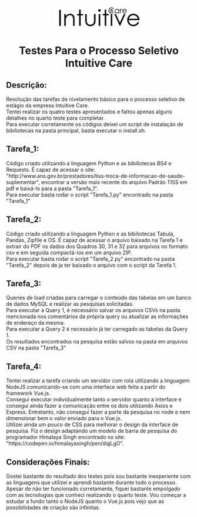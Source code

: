 <div align="center">
  <img src="Intuitive_Care.png" alt="Intuitive_Care_Logo"/>
  <h1> Testes Para o Processo Seletivo Intuitive Care</h1>
</div>

<h2>Descrição:</h2>
<p>
  Resolução das tarefas de nivelamento básico para o processo seletivo de estágio da empresa Intuitive Care. <br>
  Tentei realizar os quatro testes apresentados e faltou apenas alguns detalhes no quarto teste para completar. <br>
  Para executar corretamente os códigos deixei um script de instalação de bibiliotecas na pasta principal, basta executar o install.sh.
</p>

<h2>Tarefa_1:</h2>
<p>
  Código criado utilizando a linguagem Python e as bibiliotecas BS4 e Requests. É capaz de acessar o site: 
  "http://www.ans.gov.br/prestadores/tiss-troca-de-informacao-de-saude-suplementar", encontrar a versão mais recente do arquivo Padrão TISS em pdf e baixá-lo para a pasta           "Tarefa_1". <br>
  Para executar basta rodar o script "Tarefa_1.py" encontrado na pasta "Tarefa_1"
</p>

<h2>Tarefa_2:</h2>
<p>
  Código criado utilizando a linguagem Python e as bibiliotecas Tabula, Pandas, Zipfile e OS. É capaz de acessar o arquivo baixado na Tarefa 1 e extrair do PDF os dados dos         Quadros 30, 31 e 32 para arquivos no formato csv e em seguida compactá-los em um arquivo ZIP. <br>
  Para executar basta rodar o script "Tarefa_2.py" encontrado na pasta "Tarefa_2" depois de ja ter baixado o arquivo com o script da Tarefa 1.
</p>

<h2>Tarefa_3:</h2>
<p>
  Queries de load criadas para carregar o conteúdo das tabelas em um banco de dados MySQL e realizar as pesquisas solicitadas. <br>
  Para executar a Query 1, é necessário salvar os arquivos CSVs na pasta mencionada nos comentários da própria query ou atualizar as informações de endereço da mesma. <br>
  Para executar a Query 2 é necessário já ter carregado as tabelas da Query 1. <br>
  Os resultados encontrados na pesquisa estão salvos na pasta em arquivos CSV na pasta "Tarefa_3"
</p>

<h2>Tarefa_4:</h2>
<p>
  Tentei realizar a tarefa criando um servidor com rota utilizando a linguagem NodeJS comunicando-se com uma interface web feita a partir do framework Vue.js. <br>
  Consegui executar individualmente tanto o servidor quanto a interface e consegui ainda fazer a comunicação entre os dois utilizando Axios e Express. Entretanto, não consegui   fazer a parte da pesquisa no node e nem dimensionar bem o valor enviado para o Vue.js. <br>
  Utilizei ainda um pouco de CSS para melhorar o design da interface de pesquisa. Fiz o design adaptando um modelo de barra de pesquisa do programador Himalaya Singh encontrado   no site: "https://codepen.io/himalayasingh/pen/dqjLgO".
</p>

<h2>Considerações Finais:</h2>
<p>
  Gostei bastante do resultado dos testes pois sou bastante inexperiente com as linguagens que utilizei e aprendi bastante durante todo o processo.<br>
  Apesar de não ter funcionado corretamente, fiquei bastante empolgado com as tecnologias que conheci realizando o quarto teste. Vou começar a estudar a fundo tanto o NodeJS     quanto o Vue.js pois vejo que as possibilidades de criação são infinitas.
</p>
